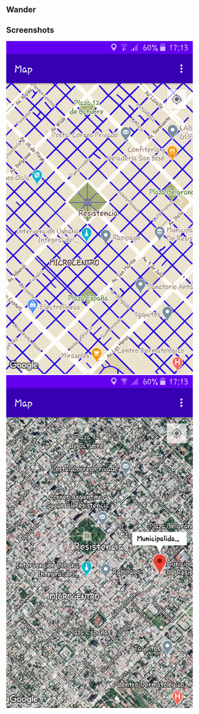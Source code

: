## Wander

## Screenshots
![Screenshot1](screenshots/screen_1.png)
![Screenshot2](screenshots/screen_2.png)
